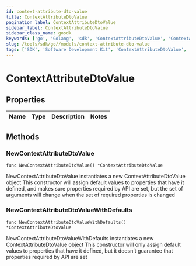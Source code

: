 ```yaml
---
id: context-attribute-dto-value
title: ContextAttributeDtoValue
pagination_label: ContextAttributeDtoValue
sidebar_label: ContextAttributeDtoValue
sidebar_class_name: gosdk
keywords: ['go', 'Golang', 'sdk', 'ContextAttributeDtoValue', 'ContextAttributeDtoValue'] 
slug: /tools/sdk/go//models/context-attribute-dto-value
tags: ['SDK', 'Software Development Kit', 'ContextAttributeDtoValue', 'ContextAttributeDtoValue']
---
```


# ContextAttributeDtoValue

## Properties

Name | Type | Description | Notes
------------ | ------------- | ------------- | -------------

## Methods

### NewContextAttributeDtoValue

`func NewContextAttributeDtoValue() *ContextAttributeDtoValue`

NewContextAttributeDtoValue instantiates a new ContextAttributeDtoValue object
This constructor will assign default values to properties that have it defined,
and makes sure properties required by API are set, but the set of arguments
will change when the set of required properties is changed

### NewContextAttributeDtoValueWithDefaults

`func NewContextAttributeDtoValueWithDefaults() *ContextAttributeDtoValue`

NewContextAttributeDtoValueWithDefaults instantiates a new ContextAttributeDtoValue object
This constructor will only assign default values to properties that have it defined,
but it doesn't guarantee that properties required by API are set


